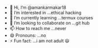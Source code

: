 - 👋 Hi, I’m @amankarmakar18
- 👀 I’m interested in ...ethical hacking
- 🌱 I’m currently learning ...termux courses
- 💞️ I’m looking to collaborate on ...git hub
- 📫 How to reach me ...never
- 😄 Pronouns: ...no
- ⚡ Fun fact: ...i am not adult 😃

<!---
amankarmakar18/amankarmakar18 is a ✨ special ✨ repository because its `README.md` (this file) appears on your GitHub profile.
You can click the Preview link to take a look at your changes.
--->

